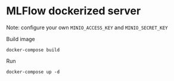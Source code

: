 # MLFlow dockerized server

Note: configure your own `MINIO_ACCESS_KEY` and `MINIO_SECRET_KEY`

Build image

```
docker-compose build
```

Run 

```
docker-compose up -d
```